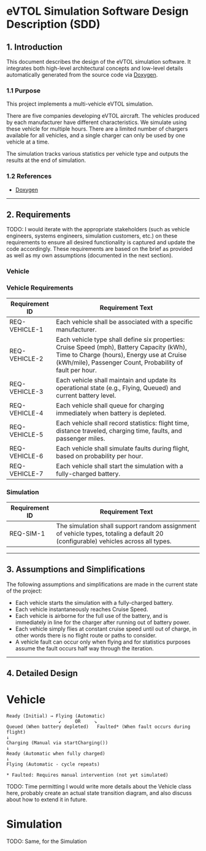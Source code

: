 # eVTOL Simulation Software Design Description (SDD)

## 1. Introduction
This document describes the design of the eVTOL simulation software.
It integrates both high-level architectural concepts and low-level details automatically generated from the source code via [Doxygen](./doxygen/index.html).

### 1.1 Purpose
This project implements a multi-vehicle eVTOL simulation.

There are five companies developing eVTOL aircraft. The vehicles produced by each manufacturer have different characteristics. We simulate using these vehicle for multiple hours. There are a limited number of chargers available for all vehicles, and a single charger can only be used by one vehicle at a time.

The simulation tracks various statistics per vehicle type and outputs the results at the end of simulation.

### 1.2 References
- [Doxygen](./doxygen/index.html)

---

## 2. Requirements

TODO: I would iterate with the appropriate stakeholders (such as vehicle engineers, systems engineers, simulation customers, etc.) on these requirements to ensure all desired functionality is captured and update the code accordingly. These requirements are based on the brief as provided as well as my own assumptions (documented in the next section).

### Vehicle

### Vehicle Requirements

| Requirement ID   | Requirement Text                                                                 |
|------------------|----------------------------------------------------------------------------------|
| REQ-VEHICLE-1    | Each vehicle shall be associated with a specific manufacturer.                 |
| REQ-VEHICLE-2    | Each vehicle type shall define six properties: Cruise Speed (mph), Battery Capacity (kWh), Time to Charge (hours), Energy use at Cruise (kWh/mile), Passenger Count, Probability of fault per hour. |
| REQ-VEHICLE-3    | Each vehicle shall maintain and update its operational state (e.g., Flying, Queued) and current battery level. |
| REQ-VEHICLE-4    | Each vehicle shall queue for charging immediately when battery is depleted. |
| REQ-VEHICLE-5    | Each vehicle shall record statistics: flight time, distance traveled, charging time, faults, and passenger miles. |
| REQ-VEHICLE-6    | Each vehicle shall simulate faults during flight, based on probability per hour.  |
| REQ-VEHICLE-7    | Each vehicle shall start the simulation with a fully-charged battery.            |

### Simulation

| Requirement ID   | Requirement Text                                                                 |
|------------------|----------------------------------------------------------------------------------|
| REQ-SIM-1   | The simulation shall support random assignment of vehicle types, totaling a default 20 (configurable) vehicles across all types. |

---

## 3. Assumptions and Simplifications
The following assumptions and simplifications are made in the current state of the project:

* Each vehicle starts the simulation with a fully-charged battery.
* Each vehicle instantaneously reaches Cruise Speed.
* Each vehicle is airborne for the full use of the battery, and is immediately in line for the charger after running out of battery power.
* Each vehicle simply flies at constant cruise speed until out of charge, in other words there is no flight route or paths to consider.
* A vehicle fault can occur only when flying and for statistics purposes assume the fault occurs half way through the iteration.

---

## 4. Detailed Design

# Vehicle

```
Ready (Initial) → Flying (Automatic)
                   ↙     OR     ↘
Queued (When battery depleted)   Faulted* (When fault occurs during flight)
↓
Charging (Manual via startCharging())
↓
Ready (Automatic when fully charged)
↓
Flying (Automatic - cycle repeats)

* Faulted: Requires manual intervention (not yet simulated)
```

TODO: Time permitting I would write more details about the Vehicle class here, probably create an actual state transition diagram, and also discuss about how to extend it in future.

# Simulation
TODO: Same, for the Simulation